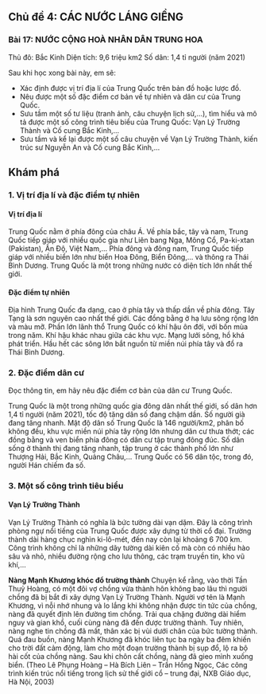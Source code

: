 ## Chủ đề 4: CÁC NƯỚC LÁNG GIỀNG
### Bài 17: NƯỚC CỘNG HOÀ NHÂN DÂN TRUNG HOA

Thủ đô: Bắc Kinh
Diện tích: 9,6 triệu km2
Số dân: 1,4 tỉ người (năm 2021)

Sau khi học xong bài này, em sẽ:
- Xác định được vị trí địa lí của Trung Quốc trên bản đồ hoặc lược đồ.
- Nêu được một số đặc điểm cơ bản về tự nhiên và dân cư của Trung Quốc.
- Sưu tầm một số tư liệu (tranh ảnh, câu chuyện lịch sử,...), tìm hiểu và mô tả được một số công trình tiêu biểu của Trung Quốc: Vạn Lý Trường Thành và Cố cung Bắc Kinh,...
- Sưu tầm và kể lại được một số câu chuyện về Vạn Lý Trường Thành, kiến trúc sư Nguyễn An và Cố cung Bắc Kinh,...

## Khám phá
### 1. Vị trí địa lí và đặc điểm tự nhiên
#### Vị trí địa lí
Trung Quốc nằm ở phía đông của châu Á. Về phía bắc, tây và nam, Trung Quốc tiếp giáp với nhiều quốc gia như Liên bang Nga, Mông Cổ, Pa-ki-xtan (Pakistan), Ấn Độ, Việt Nam,... Phía đông và đông nam, Trung Quốc tiếp giáp với nhiều biển lớn như biển Hoa Đông, Biển Đông,... và thông ra Thái Bình Dương. Trung Quốc là một trong những nước có diện tích lớn nhất thế giới.

#### Đặc điểm tự nhiên
Địa hình Trung Quốc đa dạng, cao ở phía tây và thấp dần về phía đông. Tây Tạng là sơn nguyên cao nhất thế giới. Các đồng bằng ở hạ lưu sông rộng lớn và màu mỡ. Phần lớn lãnh thổ Trung Quốc có khí hậu ôn đới, với bốn mùa trong năm. Khí hậu khác nhau giữa các khu vực. Mạng lưới sông, hồ khá phát triển. Hầu hết các sông lớn bắt nguồn từ miền núi phía tây và đổ ra Thái Bình Dương.

### 2. Đặc điểm dân cư
Đọc thông tin, em hãy nêu đặc điểm cơ bản của dân cư Trung Quốc.

Trung Quốc là một trong những quốc gia đông dân nhất thế giới, số dân hơn 1,4 tỉ người (năm 2021), tốc độ tăng dân số đang chậm dần. Số người già đang tăng nhanh.
Mật độ dân số Trung Quốc là 146 người/km2, phân bố không đều, khu vực miền núi phía tây rộng lớn nhưng dân cư thưa thớt; các đồng bằng và ven biển phía đông có dân cư tập trung đông đúc. Số dân sống ở thành thị đang tăng nhanh, tập trung ở các thành phố lớn như Thượng Hải, Bắc Kinh, Quảng Châu,...
Trung Quốc có 56 dân tộc, trong đó, người Hán chiếm đa số.

### 3. Một số công trình tiêu biểu
#### Vạn Lý Trường Thành
Vạn Lý Trường Thành có nghĩa là bức tường dài vạn dặm. Đây là công trình phòng ngự nổi tiếng của Trung Quốc được xây dựng từ thời cổ đại. Trường thành dài hàng chục nghìn ki-lô-mét, đến nay còn lại khoảng 6 700 km. Công trình không chỉ là những dãy tường dài kiên cố mà còn có nhiều hào sâu và nhỏ, nhiều đường rộng cho lưu thông, các trạm truyền tin, kho vũ khí,...

**Nàng Mạnh Khương khóc đổ trường thành**
Chuyện kể rằng, vào thời Tần Thuỷ Hoàng, có một đôi vợ chồng vừa thành hôn không bao lâu thì người chồng đã bị bắt đi xây dựng Vạn Lý Trường Thành. Người vợ tên là Mạnh Khương, vì nỗi nhớ nhung và lo lắng khi không nhận được tin tức của chồng, nàng đã quyết định lên đường tìm chồng. Trải qua chặng đường dài hiểm nguy và gian khổ, cuối cùng nàng đã đến được trường thành. Tuy nhiên, nàng nghe tin chồng đã mất, thân xác bị vùi dưới chân của bức tường thành. Quá đau buồn, nàng Mạnh Khương đã khóc liên tục ba ngày ba đêm khiến cho trời đất cảm động, làm cho một đoạn trường thành bị sụp đổ, lộ ra bộ hài cốt của chồng nàng. Sau khi chôn cất chồng, nàng đã gieo mình xuống biển.
(Theo Lê Phụng Hoàng – Hà Bích Liên – Trần Hồng Ngọc, Các công trình kiến trúc nổi tiếng trong lịch sử thế giới cổ – trung đại, NXB Giáo dục, Hà Nội, 2003)
